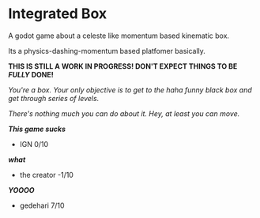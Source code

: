 # Integrated Box
A godot game about a celeste like momentum based kinematic box. 

Its a physics-dashing-momentum based platfomer basically.

**THIS IS STILL A WORK IN PROGRESS! DON'T EXPECT THINGS TO BE _FULLY_ DONE!**

_You're a box. Your only objective is to get to the haha funny black box and get through series of levels._

_There's nothing much you can do about it. Hey, at least you can move._

___This game sucks___

- IGN 0/10

___what___

- the creator -1/10

___YOOOO___

- gedehari 7/10

